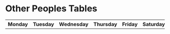 <script> AOS.init();</script>
<div data-aos="fade-right"><h1>Other Peoples Tables</h1></div>
<div data-aos="fade-up">
    <table class="profile">
    <tr class="profile">
        <th class="profile">Monday</th>
        <th class="profile">Tuesday</th>
        <th class="profile">Wednesday</th>
        <th class="profile">Thursday</th>
        <th class="profile">Friday</th>
        <th class="profile">Saturday</th>
        <th class="profile">Sunday</th>
    </tr>
    <tbody id="table" class="profile">
    </tbody>
    </table>
</div>

<script>
const tableBody = document.querySelector('#table');

fetch('https://dolphin.nighthawkcodingsociety.com/api/users/')
  .then(response => response.json())
  .then(data => {
    data.forEach(user => {
      const newRow = document.createElement('tr');
      newRow.innerHTML = `
        <td>${user.monday}</td>
        <td>${user.tuesday}</td>
        <td>${user.wednesday}</td>
        <td>${user.thursday}</td>
        <td>${user.friday}</td>
        <td>${user.saturday}</td>
        <td>${user.sunday}</td>
      `;
      tableBody.appendChild(newRow);
    });
  });

</script>